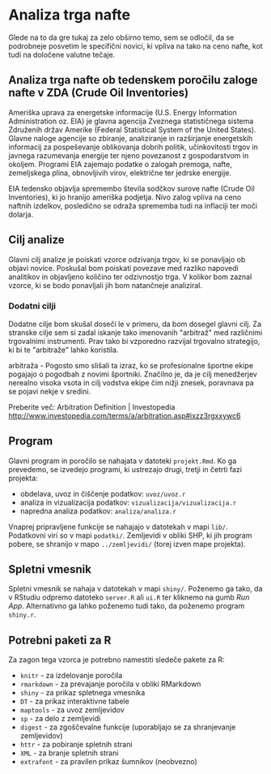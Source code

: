 # Analiza trga nafte

Glede na to da gre tukaj za zelo obširno temo, sem se odločil, da se podrobneje posvetim le specifični novici, ki vpliva na tako na ceno nafte, kot tudi na določene valutne tečaje.

## Analiza trga nafte ob tedenskem poročilu zaloge nafte v ZDA (Crude Oil Inventories)

 Ameriška uprava za energetske informacije (U.S. Energy Information Administration oz. EIA) je glavna agencija Zveznega statističnega sistema Združenih držav Amerike (Federal Statistical System of the United States). Glavne naloge agencije so zbiranje, analiziranje in razširjanje energetskih informacij za pospeševanje oblikovanja dobrih politik, učinkovitosti trgov in javnega razumevanja energije ter njeno povezanost z gospodarstvom in okoljem. Programi EIA zajemajo podatke o zalogah premoga, nafte, zemeljskega plina, obnovljivih virov, električne ter jedrske energije.
 
 EIA tedensko objavlja spremembo števila sodčkov surove nafte (Crude Oil Inventories), ki jo hranijo ameriška podjetja. Nivo zalog vpliva na ceno naftnih izdelkov, posledično se odraža sprememba tudi na inflaciji ter moči dolarja.
 

## Cilj analize

Glavni cilj analize je poiskati vzorce odzivanja trgov, ki se ponavljajo ob objavi novice. Poskušal bom poiskati povezave med razliko napovedi analitikov in objavljeno količino ter odzivnostjo trga. V kolikor bom zaznal vzorce, ki se bodo ponavljali jih bom natančneje analiziral.

### Dodatni cilji

Dodatne cilje bom skušal doseči le v primeru, da bom dosegel glavni cilj. Za stranske cilje sem si zadal iskanje tako imenovanih "arbitraž" med različnimi trgovalnimi instrumenti. Prav tako bi vzporedno razvijal trgovalno strategijo, ki bi te "arbitraže" lahko koristila.

arbitraža - Pogosto smo slišali ta izraz, ko se profesionalne športne ekipe pogajajo o pogodbah z novimi športniki. Značilno je, da je cilj menedžerjev nerealno visoka vsota in cilj vodstva ekipe čim nižji znesek, poravnava pa se pojavi nekje v sredini.

Preberite več: Arbitration Definition | Investopedia http://www.investopedia.com/terms/a/arbitration.asp#ixzz3rgxxywc6 

## Program

Glavni program in poročilo se nahajata v datoteki `projekt.Rmd`. Ko ga prevedemo,
se izvedejo programi, ki ustrezajo drugi, tretji in četrti fazi projekta:

* obdelava, uvoz in čiščenje podatkov: `uvoz/uvoz.r`
* analiza in vizualizacija podatkov: `vizualizacija/vizualizacija.r`
* napredna analiza podatkov: `analiza/analiza.r`

Vnaprej pripravljene funkcije se nahajajo v datotekah v mapi `lib/`. Podatkovni
viri so v mapi `podatki/`. Zemljevidi v obliki SHP, ki jih program pobere, se
shranijo v mapo `../zemljevidi/` (torej izven mape projekta).

## Spletni vmesnik

Spletni vmesnik se nahaja v datotekah v mapi `shiny/`. Poženemo ga tako, da v
RStudiu odpremo datoteko `server.R` ali `ui.R` ter kliknemo na gumb *Run App*.
Alternativno ga lahko poženemo tudi tako, da poženemo program `shiny.r`.

## Potrebni paketi za R

Za zagon tega vzorca je potrebno namestiti sledeče pakete za R:

* `knitr` - za izdelovanje poročila
* `rmarkdown` - za prevajanje poročila v obliki RMarkdown
* `shiny` - za prikaz spletnega vmesnika
* `DT` - za prikaz interaktivne tabele
* `maptools` - za uvoz zemljevidov
* `sp` - za delo z zemljevidi
* `digest` - za zgoščevalne funkcije (uporabljajo se za shranjevanje zemljevidov)
* `httr` - za pobiranje spletnih strani
* `XML` - za branje spletnih strani
* `extrafont` - za pravilen prikaz šumnikov (neobvezno)
